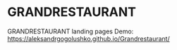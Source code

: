 # GRANDRESTAURANT
GRANDRESTAURANT landing pages
Demo: https://aleksandrgogolushko.github.io/Grandrestaurant/
